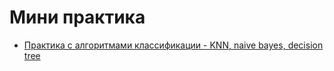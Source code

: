 # Мини практика
* [Практика с алгоритмами классификации - KNN, naive bayes, decision tree](/ML-Classification.ipynb)
